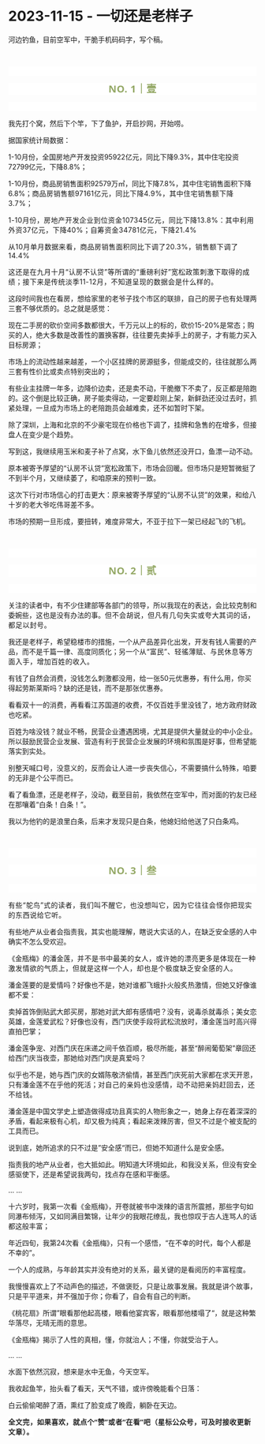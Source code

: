 # 2023-11-15 - 一切还是老样子

<p style="visibility: visible;">河边钓鱼，目前空军中，干脆手机码码字，写个稿。<br style="visibility: visible;"></p><p style="visibility: visible;"><br style="visibility: visible;"></p><p style="outline: 0px;letter-spacing: 0.544px;text-wrap: wrap;color: rgb(34, 34, 34);font-family: -apple-system-font, system-ui, &quot;Helvetica Neue&quot;, &quot;PingFang SC&quot;, &quot;Hiragino Sans GB&quot;, &quot;Microsoft YaHei UI&quot;, &quot;Microsoft YaHei&quot;, Arial, sans-serif;background-color: rgb(255, 255, 255);text-align: center;visibility: visible;"><br style="outline: 0px;visibility: visible;"></p><p style="outline: 0px;letter-spacing: 0.544px;text-wrap: wrap;color: rgb(34, 34, 34);font-family: -apple-system-font, system-ui, &quot;Helvetica Neue&quot;, &quot;PingFang SC&quot;, &quot;Hiragino Sans GB&quot;, &quot;Microsoft YaHei UI&quot;, &quot;Microsoft YaHei&quot;, Arial, sans-serif;background-color: rgb(255, 255, 255);text-align: center;visibility: visible;"><span style="outline: 0px;font-weight: bold;line-height: 25px;color: rgb(149, 169, 103);font-size: 20px;visibility: visible;">NO. 1｜壹</span></p><p style="outline: 0px;letter-spacing: 0.544px;text-wrap: wrap;color: rgb(34, 34, 34);font-family: -apple-system-font, system-ui, &quot;Helvetica Neue&quot;, &quot;PingFang SC&quot;, &quot;Hiragino Sans GB&quot;, &quot;Microsoft YaHei UI&quot;, &quot;Microsoft YaHei&quot;, Arial, sans-serif;background-color: rgb(255, 255, 255);text-align: center;visibility: visible;"><br style="outline: 0px;visibility: visible;"></p><p style="visibility: visible;">我先打个窝，然后下个竿，下了鱼护，开启抄网，开始唠。</p><p style="visibility: visible;">据国家统计局数据：</p><p style="visibility: visible;">1-10月份，全国房地产开发投资95922亿元，同比下降9.3%，其中住宅投资72799亿元，下降8.8%；<br style="visibility: visible;"></p><p style="visibility: visible;">1-10月份，商品房销售面积92579万㎡，同比下降7.8%，其中住宅销售面积下降6.8%；<span style="font-size: var(--articleFontsize); letter-spacing: 0.034em; visibility: visible;">商品房销售额97161亿元，同比下降4.9%，其中住宅销售额下降3.7%；</span></p><p style="visibility: visible;"><span style="font-size: var(--articleFontsize); letter-spacing: 0.034em; visibility: visible;">1-10月份，房地产开发企业到位资金107345亿元，同比下降13.8%：其中利用外资37亿元，下降40%；自筹资金34781亿元，下降21.4%<br style="visibility: visible;"></span></p><p style="visibility: visible;"><span style="font-size: var(--articleFontsize); letter-spacing: 0.034em; visibility: visible;">从10月单月数据来看，商品房销售面积同比下调了20.3%，销售额下调了14.4%</span></p><p style="visibility: visible;"><span style="font-size: var(--articleFontsize); letter-spacing: 0.034em; visibility: visible;">这还是在九月十月“认房不认贷”等所谓的“重磅利好”宽松政策刺激下取得的成绩；接下来是传统淡季11-12月，不知道呈现的数据会是什么样的。</span></p><p style="visibility: visible;">这段时间我也在看房，想给家里的老爷子找个市区的联排，自己的房子也有处理两三套不够优质的。总之就是感觉：<br style="visibility: visible;"></p><p style="visibility: visible;">现在二手房的砍价空间多数都很大，千万元以上的标的，砍价15-20%是常态；购买的人，绝大多数是改善性的置换客群，往往要先卖掉手上的房子，才有能力买入目标房源；<br style="visibility: visible;"></p><p style="visibility: visible;">市场上的流动性越来越差，一个小区挂牌的房源挺多，但能成交的，往往就那么两三套有性价比或卖点特别突出的；</p><p style="visibility: visible;">有些业主挂牌一年多，边降价边卖，还是卖不动，干脆撤下不卖了，反正都是陪跑的。这个倒是比较正确，房子能卖得动，一定要趁刚上架，新鲜劲还没过去时，抓紧处理，一旦成为市场上的老陪跑员会越难卖，还不如暂时下架。</p><p style="visibility: visible;">除了深圳，上海和北京的不少豪宅现在价格也下调了，挂牌和急售的在增多，但接盘人在变少是个趋势。<br></p><p>写到这，我继续用玉米和麦子补了点窝，水下鱼儿依然还没开口，鱼漂一动不动。</p><p>原本被寄予厚望的“认房不认贷”宽松政策下，市场会回暖。但市场只是短暂微挺了不到半个月，又继续萎了，和咱原来的预判一致。</p><p>这次下行对市场信心的打击更大：原来被寄予厚望的“认房不认贷”的效果，和给八十岁的老大爷吃伟哥差不多。<br></p><p>市场的预期一旦形成，要扭转，难度非常大，不亚于拉下一架已经起飞的飞机。</p><p><br></p><p style="outline: 0px;letter-spacing: 0.544px;text-wrap: wrap;color: rgb(34, 34, 34);font-family: -apple-system-font, system-ui, &quot;Helvetica Neue&quot;, &quot;PingFang SC&quot;, &quot;Hiragino Sans GB&quot;, &quot;Microsoft YaHei UI&quot;, &quot;Microsoft YaHei&quot;, Arial, sans-serif;background-color: rgb(255, 255, 255);text-align: center;visibility: visible;"><br style="outline: 0px;visibility: visible;"></p><p style="outline: 0px;letter-spacing: 0.544px;text-wrap: wrap;color: rgb(34, 34, 34);font-family: -apple-system-font, system-ui, &quot;Helvetica Neue&quot;, &quot;PingFang SC&quot;, &quot;Hiragino Sans GB&quot;, &quot;Microsoft YaHei UI&quot;, &quot;Microsoft YaHei&quot;, Arial, sans-serif;background-color: rgb(255, 255, 255);text-align: center;visibility: visible;"><span style="outline: 0px;font-weight: bold;line-height: 25px;color: rgb(149, 169, 103);font-size: 20px;visibility: visible;">NO. 2｜贰</span></p><p style="outline: 0px;letter-spacing: 0.544px;text-wrap: wrap;color: rgb(34, 34, 34);font-family: -apple-system-font, system-ui, &quot;Helvetica Neue&quot;, &quot;PingFang SC&quot;, &quot;Hiragino Sans GB&quot;, &quot;Microsoft YaHei UI&quot;, &quot;Microsoft YaHei&quot;, Arial, sans-serif;background-color: rgb(255, 255, 255);text-align: center;visibility: visible;"><br></p><p>关注的读者中，有不少住建部等各部门的领导，所以我现在的表达，会比较克制和委婉些，这也是没有办法的事。<span style="font-size: var(--articleFontsize);letter-spacing: 0.034em;">但不会胡说，但凡</span><span style="font-size: var(--articleFontsize);letter-spacing: 0.034em;">有几句失实或夸大其词的话，都足以封号。</span></p><p>我还是老样子，希望稳楼市的措施，一个从产品差异化出发，开发有钱人需要的产品，而不是千篇一律、高度同质化；另一个<span style="font-size: var(--articleFontsize);letter-spacing: 0.034em;">从“富民”、轻徭薄赋、与民休息等方面入手，增加百姓的收入。</span></p><p>有钱了自然会消费，没钱怎么刺激都没用，给一张50元优惠券，有什么用，你买得起劳斯莱斯吗？缺的还是钱，而不是那张优惠券。<br></p><p>看看双十一的消费，再看看江苏国道的收费，不仅百姓手里没钱了，地方政府财政也吃紧。<br></p><p>百姓为啥没钱？就业不畅，民营企业遭遇困境，尤其是提供大量就业的中小企业。所以鼓励民营企业发展、营造有利于民营企业发展的环境和氛围是好事，但希望能落实到实处。<br></p><p>别整天喊口号，没意义的，反而会让人进一步丧失信心，不需要搞什么特殊，咱要的无非是个公平而已。<br></p><p>看了看鱼漂，还是老样子，没动，截至目前，我依然在空军中，而对面的钓友已经在那嚷着“白条！白条！”。</p><p>我以为他钓的是浪里白条，后来才发现只是白条，他媳妇给他送了只白条鸡。</p><p><br></p><p style="outline: 0px;letter-spacing: 0.544px;text-wrap: wrap;color: rgb(34, 34, 34);font-family: -apple-system-font, system-ui, &quot;Helvetica Neue&quot;, &quot;PingFang SC&quot;, &quot;Hiragino Sans GB&quot;, &quot;Microsoft YaHei UI&quot;, &quot;Microsoft YaHei&quot;, Arial, sans-serif;background-color: rgb(255, 255, 255);text-align: center;visibility: visible;"><br style="outline: 0px;visibility: visible;"></p><p style="outline: 0px;letter-spacing: 0.544px;text-wrap: wrap;color: rgb(34, 34, 34);font-family: -apple-system-font, system-ui, &quot;Helvetica Neue&quot;, &quot;PingFang SC&quot;, &quot;Hiragino Sans GB&quot;, &quot;Microsoft YaHei UI&quot;, &quot;Microsoft YaHei&quot;, Arial, sans-serif;background-color: rgb(255, 255, 255);text-align: center;visibility: visible;"><span style="outline: 0px;font-weight: bold;line-height: 25px;color: rgb(149, 169, 103);font-size: 20px;visibility: visible;">NO. 3｜叁</span></p><p style="outline: 0px;letter-spacing: 0.544px;text-wrap: wrap;color: rgb(34, 34, 34);font-family: -apple-system-font, system-ui, &quot;Helvetica Neue&quot;, &quot;PingFang SC&quot;, &quot;Hiragino Sans GB&quot;, &quot;Microsoft YaHei UI&quot;, &quot;Microsoft YaHei&quot;, Arial, sans-serif;background-color: rgb(255, 255, 255);text-align: center;visibility: visible;"><br style="outline: 0px;visibility: visible;"></p><p><span style="letter-spacing: 0.578px;text-wrap: wrap;">有些“鸵鸟</span><span style="letter-spacing: 0.578px;text-wrap: wrap;">”</span><span style="letter-spacing: 0.578px;text-wrap: wrap;">式的读者，我们叫不醒它，也没想叫</span><span style="letter-spacing: 0.578px;text-wrap: wrap;">它，</span><span style="letter-spacing: 0.578px;text-wrap: wrap;">因为它往往会怪你把现实的东西说给它听。</span></p><p>有些地产从业者会指责我，其实也能理解，瞎说大实话的人，在缺乏安全感的人中确实不怎么受欢迎。<br></p><p>《金瓶梅》的潘金莲，<span style="font-size: var(--articleFontsize);letter-spacing: 0.034em;">并不是书中最美的女人，</span><span style="font-size: var(--articleFontsize);letter-spacing: 0.034em;">或许她的漂亮</span><span style="font-size: var(--articleFontsize);letter-spacing: 0.034em;">更多是体现在</span><span style="font-size: var(--articleFontsize);letter-spacing: 0.034em;">一种激发情欲的气质上</span><span style="font-size: var(--articleFontsize);letter-spacing: 0.034em;">，但就是这样一个人，却<span style="letter-spacing: 0.578px;text-wrap: wrap;">也是个极度缺乏</span><span style="letter-spacing: 0.578px;text-wrap: wrap;">安全感的人。</span></span><span style="font-size: var(--articleFontsize);letter-spacing: 0.034em;"></span></p><p>潘金莲要的是爱情吗？好像也不是，她对谁都飞蛾扑火般炙热激情，但她又好像谁都不爱：</p><p>卖掉首饰倒贴武大郎买房，那她对武大郎有感情吧？没有，说毒杀就毒杀；美女恋英雄，金莲爱武松？好像也没有，西门庆使手段将武松流放时，潘金莲当时高兴得直拍巴掌；<br></p><p>潘金莲争宠、对西门庆在床递之间千依百顺，极尽所能，甚至“醉闹葡萄架”章回还给西门庆当夜壶，那她给对西门庆是真爱吗？</p><p>似乎也不是，她与西门庆的女婿陈敬济偷情，甚至西门庆死前大家都在求天开恩，只有潘金莲不在乎他的死活；<span style="font-size: var(--articleFontsize);letter-spacing: 0.034em;">对</span><span style="font-size: var(--articleFontsize);letter-spacing: 0.034em;">自己的亲妈</span><span style="font-size: var(--articleFontsize);letter-spacing: 0.034em;">也没感情</span><span style="font-size: var(--articleFontsize);letter-spacing: 0.034em;">，</span><span style="font-size: var(--articleFontsize);letter-spacing: 0.034em;">动不动把亲妈赶回去，还不给钱。</span></p><p>潘金莲是中国文学史上塑造做得成功且真实的人物形象之一，她身上存在着深深的矛盾，看起来极有心机，却又极为纯真；看起来泼辣厉害，但又不过是个被支配的工具而已。</p><p>说到底，她所追求的只不过是”安全感“而已，但她不知道什么是安全感。</p><p>指责我的地产从业者，也大抵如此。明知道大环境如此，和我没关系，但没有安全感驱使下，还是希望说我两句，找点存在感和平衡感。<br></p><p>... ...</p><p>十六岁时，我第一次看《金瓶梅》，开卷就被书中泼辣的语言所震撼，那些字句如同瀑布倾泻，又如同满目繁锦，让年少的我眼花缭乱，我也惊叹于古人连骂人的话都这般丰富；<br></p><p>年近四旬，我第24次看《金瓶梅》，只有一个感悟，“在不幸的时代，每个人都是不幸的”。</p><p>一个人的成熟，与年龄其实并没有绝对的关系，最关键的是看阅历的丰富程度。<br></p><p>我慢慢喜欢上了不动声色的描述，不做褒贬，只是让故事发展。我就是讲个故事，只是平平道来，并不强加于你；你看了，自会有自己的判断。<br></p><p>《桃花扇》所谓”眼看那他起高楼，眼看他宴宾客，眼看那他楼塌了“，就是这种繁华落尽，无晴无雨的意思。<br></p><p>《金瓶梅》揭示了人性的真相，懂，你就治人；不懂，你就受治于人。</p><p>... ...<br></p><p>水面下依然沉寂，想来是水中无鱼，今天空军。<br></p><p>我收起鱼竿，抬头看了看天，天气不错，或许傍晚能看个日落：</p><p>白云偷偷喝醉了酒，熏红了脸变成了晚霞，躺卧在天边。</p><p style="margin-bottom: 0px;"><strong style="outline: 0px;font-family: system-ui, -apple-system, BlinkMacSystemFont, &quot;Helvetica Neue&quot;, &quot;PingFang SC&quot;, &quot;Hiragino Sans GB&quot;, &quot;Microsoft YaHei UI&quot;, &quot;Microsoft YaHei&quot;, Arial, sans-serif;letter-spacing: 0.544px;text-wrap: wrap;background-color: rgb(255, 255, 255);color: rgb(34, 34, 34);font-size: 16px;"><span style="outline: 0px;font-size: 14px;">全文完，如果喜欢，就点个“赞”或者“在看”吧（星标公众号，可及时接收更新文章）。</span></strong></p><p style="display: none;"><mp-style-type data-value="3"></mp-style-type></p>